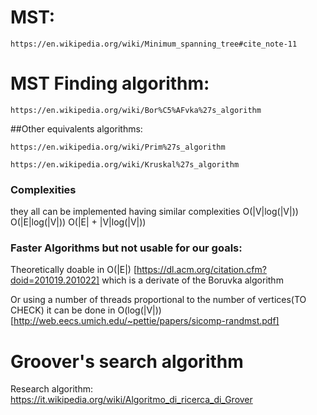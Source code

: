 
# MST:
	https://en.wikipedia.org/wiki/Minimum_spanning_tree#cite_note-11

# MST Finding algorithm:
	https://en.wikipedia.org/wiki/Bor%C5%AFvka%27s_algorithm

##Other equivalents algorithms:

	https://en.wikipedia.org/wiki/Prim%27s_algorithm

	https://en.wikipedia.org/wiki/Kruskal%27s_algorithm

### Complexities
they all can be implemented having similar complexities
O(|V|log(|V|))
O(|E|log(|V|))
O(|E| + |V|log(|V|))

### Faster Algorithms but not usable for our goals:
Theoretically doable in O(|E|) [https://dl.acm.org/citation.cfm?doid=201019.201022] which is a derivate of the Boruvka algorithm

Or using a number of threads proportional to the number of vertices(TO CHECK) it can be done in O(log(|V|))
[http://web.eecs.umich.edu/~pettie/papers/sicomp-randmst.pdf]

# Groover's search algorithm

Research algorithm:
	https://it.wikipedia.org/wiki/Algoritmo_di_ricerca_di_Grover